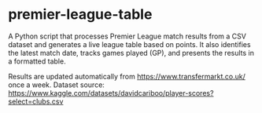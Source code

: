 # premier-league-table
A Python script that processes Premier League match results from a CSV dataset and generates a live league table based on points. It also identifies the latest match date, tracks games played (GP), and presents the results in a formatted table.

Results are updated automatically from https://www.transfermarkt.co.uk/ once a week. Dataset source: https://www.kaggle.com/datasets/davidcariboo/player-scores?select=clubs.csv
